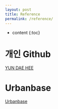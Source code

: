 ```yaml
---
layout: post
title: Reference
permalink: /reference/
---
```


* content
{:toc}


개인 Github
=====================
[YUN DAE HEE](https://076923.github.io/)

Urbanbase
=====================
[Urbanbase](https://urbanbase.com/)



